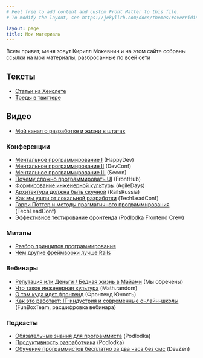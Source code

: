 ```yaml
---
# Feel free to add content and custom Front Matter to this file.
# To modify the layout, see https://jekyllrb.com/docs/themes/#overriding-theme-defaults

layout: page
title: Мои материалы
---
```


Всем привет, меня зовут Кирилл Мокевнин и на этом сайте собраны ссылки на мои материалы, разбросанные по всей сети

## Тексты

* [Статьи на Хекслете](https://ru.hexlet.io/u/mokevnin/blog_posts)
* [Треды в твиттере](https://guides.hexlet.io/usefull-twitter-threads/)

## Видео

* [Мой канал о разработке и жизни в штатах](https://www.youtube.com/c/KirillMokevnin)

### Конференции

* [Ментальное программирование I](https://www.youtube.com/watch?v=EEq1wdM2M2w) (HappyDev)
* [Ментальное программирование II](https://www.youtube.com/watch?v=vkUTX1hruF8) (DevConf)
* [Ментальное программирование III](https://www.youtube.com/watch?v=JnURhIf194s) (Secon)
* [Почему сложно программировать UI](https://www.youtube.com/watch?v=DCeNCr2tKOI) (FrontHub)
* [Формирование инженерной культуры](https://www.youtube.com/watch?v=W7GlELjRODw) (AgileDays)
* [Архитектура должна быть скучной](https://www.youtube.com/watch?v=NbMt4uFIL8c) (RailsRussia)
* [Как мы ушли от локальной разработки](https://www.youtube.com/watch?v=WVjz0HcAWOs) (TechLeadConf)
* [Гарри Поттер и методы прагматичного программирования](https://www.youtube.com/watch?v=zrUwYBzb9zY) (TechLeadConf)
* [Эффективное тестирование фронтенда](https://youtu.be/e9DRhxRwsfU) (Podlodka Frontend Crew)

### Митапы

* [Разбор принципов программирования](https://youtu.be/OPa-ZVBtV0U?t=1873)
* [Чем другие фреймворки лучше Rails](https://www.youtube.com/watch?v=bP_sNPgiJKY)

### Вебинары

* [Репутация или Деньги / Бедная жизнь в Майами](https://www.youtube.com/watch?v=UKjmafONRsg) (Мы обречены)
* [Что такое инженерная культура](https://www.youtube.com/watch?v=rQ_IXr1VkAA) (Math.random)
* [О том куда идет фронтенд](https://www.youtube.com/watch?v=oylJcKEuNRw) (Фронтенд Юность)
* [Как это работает: IT-индустрия и современные онлайн-школы](https://medium.com/funboxteam/%D0%BA%D0%B0%D0%BA-%D1%8D%D1%82%D0%BE-%D1%80%D0%B0%D0%B1%D0%BE%D1%82%D0%B0%D0%B5%D1%82-it-%D0%B8%D0%BD%D0%B4%D1%83%D1%81%D1%82%D1%80%D0%B8%D1%8F-%D0%B8-%D1%81%D0%BE%D0%B2%D1%80%D0%B5%D0%BC%D0%B5%D0%BD%D0%BD%D1%8B%D0%B5-%D0%BE%D0%BD%D0%BB%D0%B0%D0%B9%D0%BD-%D1%88%D0%BA%D0%BE%D0%BB%D1%8B-c84b6bf80813) (FunBoxTeam, расшифровка вебинара)

### Подкасты

* [Обязательные знания для программиста](https://www.youtube.com/watch?v=GoAixzrElQc) (Podlodka)
* [Продуктивность разработчика](https://www.youtube.com/watch?v=ajZD5IDD72M) (Podlodka)
* [Обучение программистов бесплатно за два часа без смс](https://devzen.ru/episode-0226/) (DevZen)
